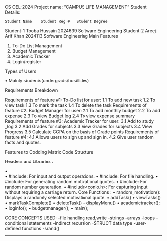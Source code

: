 CS OEL-2024
Project name:   “CAMPUS LIFE MANAGEMENT”
Student Details:

	Student Name	Student Reg #	Student Degree
Student-1	Tooba Hussain	2024639	Software Engineering 
Student-2	Areej Arif Khan	2024113	Software Engineering
Main Features

1.	To-Do List Management
2.	Budget Management
3.	Academic Tracker
4.	Login/register
   
Types of Users
 
•	Mainly students(undergrads/hostilities)

Requirements Breakdown

Requirements of feature #1:
To-Do list for user:
1.1	 To add new task
1.2	To view task
1.3	To mark the task 
1.4	To delete the task
Requirements of feature #2:
   Budget Manager for user:
2.1 To add monthly budget
2.2 To add expense
2.3 To view Budget log
2.4 To view expense summary
Requirements of feature #3:
     Academic Tracker for user:
3.1 Add to study _log
3.2 Add Grades for subjects
3.3 View Grades for subjects
3.4 View Progress
3.5 Calculate CGPA on the basis of Grade points
Requirements of feature #4: 
4.1 Allows users to sign up and sign in.
4.2 Give user random facts and quotes.

Features to Codding Matrix
Code Structure

Headers and Libraries :

•	
•	#include<iostream>: For input and output operations. 
•	#include<fstream>: For file handling. 
•	#include<ctime>: For generating random motivational quotes. 
•	#include<cstdlib>: For random number generation. 
•	#include<conio.h>: For capturing input without requiring a carriage return. 
                                                              Core Functions :
•	random_motivation(): Displays a randomly selected motivational quote. 
•	addTask()
•	viewTasks() 
•	markTaskComplete() 
•	deleteTask()
•	displayMenu()
•	 academictracker();
•	 loginfo();
•	 budgetmanager();
•	 main();


CORE CONCEPTS USED:
-file handling read,write
-strings
-arrays
-loops
-conditional statements
-indirect recursion
-STRUCT data type
-user-defined functions
-srand()
_______________________________________________________________________________





